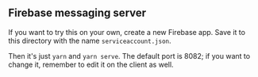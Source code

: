 ## Firebase messaging server

If you want to try this on your own, create a new Firebase app. Save it to this directory with the name `serviceaccount.json`.

Then it's just `yarn` and `yarn serve`. The default port is 8082; if you want to change it, remember to edit it on the client as well.
